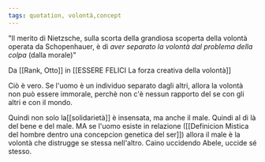 ```yaml
---
tags: quotation, volontà,concept
---
```



"Il merito di Nietzsche, sulla scorta della grandiosa scoperta della volontà operata da Schopenhauer, è di _aver separato la volontà dal problema della colpa_ (dalla morale)"

Da  [[Rank, Otto]] in [[ESSERE FELICI La forza creativa della volontà]]

Ciò è vero. Se l'uomo è un individuo separato dagli altri, allora la volontà non può essere immorale, perchè non c'è nessun rapporto del se con gli altri e con il mondo. 

Quindi non solo la[[solidarietà]] è insensata, ma anche il male. Quindi al di là del bene e del male. MA se l'uomo esiste in relazione ([[Definicion Mistica del hombre dentro una concepcion genetica del ser]]) allora il male è la volontà che distrugge se stessa nell'altro. Caino uccidendo Abele, uccide sé stesso.